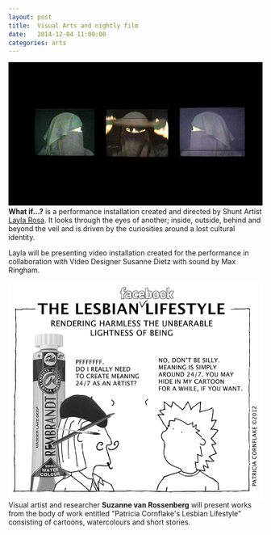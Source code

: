 ```yaml
---
layout: post
title:  Visual Arts and nightly film
date:   2014-12-04 11:00:00
categories: arts
---
```

![What if...?, source: Layla Rosa](/assets/2014/12/whatif-layla-rosa.jpg "What if...?")
**What if...?** is a performance installation created and directed by Shunt Artist [Layla Rosa](http://www.laylarosa.co.uk). It looks through the eyes of another; inside, outside, behind and beyond the veil and is driven by the curiosities around a lost cultural identity.

Layla will be presenting video installation created for the performance in collaboration with Video Designer Susanne Dietz with sound by Max Ringham.

![The Lesbian (Facebook) Lifestyle, source: Suzanne van Rossenberg](/assets/2014/12/cartoon_22.jpg "The Lesbian (Facebook) Lifestyle, source: Suzanne van Rossenberg")
Visual artist and researcher **Suzanne van Rossenberg** will present works from the body of work entitled "Patricia Cornflake's Lesbian Lifestyle" consisting of cartoons, watercolours and short stories.
